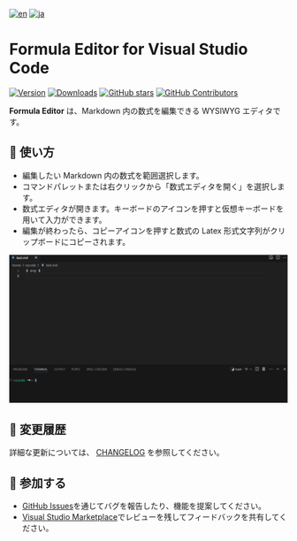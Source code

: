 [![en](https://img.shields.io/badge/English-blue.svg?style=flat-square)](README.md)
[![ja](https://img.shields.io/badge/日本語-red.svg?style=flat-square)](README.ja.md)

# Formula Editor for Visual Studio Code

[![Version](https://img.shields.io/vscode-marketplace/v/kurusugawa-computer.formula-editor-vscode.svg?style=flat-square&label=vscode%20marketplace)](https://marketplace.visualstudio.com/items?itemName=kurusugawa-computer.formula-editor-vscode)
[![Downloads](https://img.shields.io/vscode-marketplace/d/kurusugawa-computer.formula-editor-vscode.svg?style=flat-square)](https://marketplace.visualstudio.com/items?itemName=kurusugawa-computer.formula-editor-vscode)
[![GitHub stars](https://img.shields.io/github/stars/kurusugawa-computer/formula-editor-vscode.svg?style=flat-square&label=github%20stars)](https://github.com/kurusugawa-computer/formula-editor-vscode)
[![GitHub Contributors](https://img.shields.io/github/contributors/kurusugawa-computer/formula-editor-vscode.svg?style=flat-square)](https://github.com/kurusugawa-computer/formula-editor-vscode/graphs/contributors)

**Formula Editor** は、Markdown 内の数式を編集できる WYSIWYG エディタです。

## 🌟 使い方

- 編集したい Markdown 内の数式を範囲選択します。
- コマンドパレットまたは右クリックから「数式エディタを開く」を選択します。
- 数式エディタが開きます。キーボードのアイコンを押すと仮想キーボードを用いて入力ができます。
- 編集が終わったら、コピーアイコンを押すと数式の Latex 形式文字列がクリップボードにコピーされます。

<img src="https://github.com/kurusugawa-computer/formula-editor-vscode/raw/main/images/usage.gif" alt="Basic Usage" width="1024">

## 🔄 変更履歴

詳細な更新については、 [CHANGELOG](CHANGELOG.md) を参照してください。

## 🤝 参加する

- [GitHub Issues](https://github.com/kurusugawa-computer/formula-editor-vscode/issues)を通じてバグを報告したり、機能を提案してください。
- [Visual Studio Marketplace](https://marketplace.visualstudio.com/items?itemName=kurusugawa-computer.formula-editor#review-details)でレビューを残してフィードバックを共有してください。
